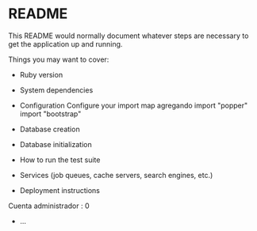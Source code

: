 # README

This README would normally document whatever steps are necessary to get the
application up and running.

Things you may want to cover:

* Ruby version

* System dependencies

* Configuration
Configure your import map 
agregando
import "popper"
import "bootstrap"


* Database creation

* Database initialization

* How to run the test suite

* Services (job queues, cache servers, search engines, etc.)

* Deployment instructions

Cuenta administrador : 0

* ...
